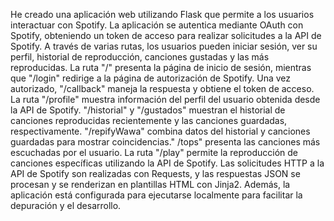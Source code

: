 He creado una aplicación web utilizando Flask que permite a los usuarios interactuar con Spotify. La aplicación se autentica mediante OAuth con Spotify, obteniendo un token de acceso para realizar solicitudes a la API de Spotify. A través de varias rutas, los usuarios pueden iniciar sesión, ver su perfil, historial de reproducción, canciones gustadas y las más reproducidas. La ruta "/" presenta la página de inicio de sesión, mientras que "/login" redirige a la página de autorización de Spotify. Una vez autorizado, "/callback" maneja la respuesta y obtiene el token de acceso. La ruta "/profile" muestra información del perfil del usuario obtenida desde la API de Spotify. "/historial" y "/gustados" muestran el historial de canciones reproducidas recientemente y las canciones guardadas, respectivamente. "/repifyWawa" combina datos del historial y canciones guardadas para mostrar coincidencias." /tops" presenta las canciones más escuchadas por el usuario. La ruta "/play" permite la reproducción de canciones específicas utilizando la API de Spotify. Las solicitudes HTTP a la API de Spotify son realizadas con Requests, y las respuestas JSON se procesan y se renderizan en plantillas HTML con Jinja2. Además, la aplicación está configurada para ejecutarse localmente para facilitar la depuración y el desarrollo.
